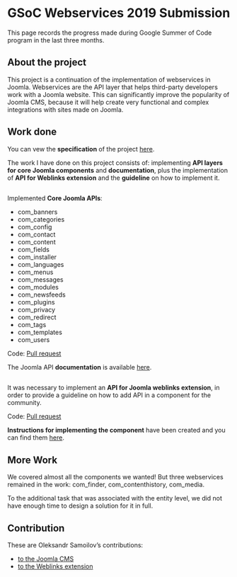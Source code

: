 # GSoC Webservices 2019 Submission

This page records the progress made during Google Summer of Code program in the last three months.

## About the project

This project is a continuation of the implementation of webservices in Joomla. Webservices are the API layer that
 helps third-party developers work with a Joomla website. This can significantly improve the popularity of Joomla
  CMS, because it will help create very functional and complex integrations with sites made on Joomla.

## Work done
You can vew the **specification** of the project [here](https://github.com/joomla-projects/gsoc19_webservices/blob/master/manual/en-US/gsoc-2019/specification.md).

The work I have done on this project consists of: implementing **API layers for core Joomla components** and
 **documentation**, plus the implementation of **API for Weblinks extension** and the **guideline** on how to implement it.

##

Implemented **Core Joomla APIs**:

* com_banners
* com_categories
* com_config
* com_contact
* com_content
* com_fields
* com_installer
* com_languages
* com_menus
* com_messages
* com_modules
* com_newsfeeds
* com_plugins
* com_privacy
* com_redirect
* com_tags
* com_templates
* com_users

Code: [Pull request](https://github.com/joomla/joomla-cms/pull/26002)

The Joomla API **documentation** is available [here](https://docs.joomla.org/J4.x:Joomla_Core_APIs).

##

It was necessary to implement an **API for Joomla weblinks extension**, in order to provide a guideline on how to add
 API in a component for the community.

Code: [Pull request](https://github.com/joomla-extensions/weblinks/pull/407)

**Instructions for implementing the component** have been created and you can find them [here](https://docs.joomla.org/J4.x:Adding_an_API_to_a_Joomla_Component).

## More Work
We covered almost all the components we wanted! But three webservices remained in the work: com_finder, com_contenthistory, com_media.

To the additional task that was associated with the entity level, we did not have enough time to design a solution for it in full.

## Contribution

These are Oleksandr Samoilov’s contributions:

* [to the Joomla CMS](https://github.com/joomla-projects/gsoc19_webservices/commits/api_components?author=a-samoylov)
* [to the Weblinks extension](https://github.com/a-samoylov/weblinks/commits/webservices?author=a-samoylov)
